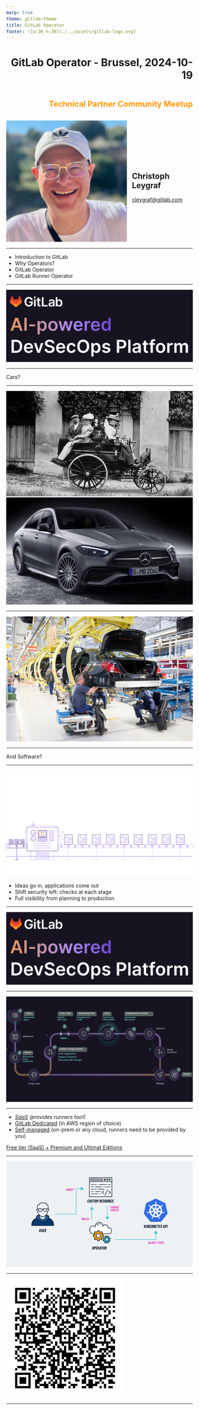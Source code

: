 ```yaml
---
marp: true
theme: gitlab-theme
title: GitLab Operator
footer: ![w:36 h:36](./../assets/gitlab-logo.svg)
---
```


<div style="display:flex; flex-direction:column;">
    <h1 style="margin-top:1em;text-align:right">
      GitLab Operator - Brussel, 2024-10-19
    </h1>
    <h2 style="margin-bottom:1.5em;text-align:right;color:#FF9900">
      Technical Partner Community Meetup
    </h2>
    <div style="display:flex; flex-direction:row;">
        <div style="display:flex; flex-direction:row">
            <div>
                <img class="avatar" src="./../assets/avatar-chris.jpeg">
            </div>
            <div style="display:flex; flex-direction:column; justify-content:center; margin-left:1em">
                <h2>
                    Christoph Leygraf
                </h2>
                <a href= "mailto:cleygraf@gitlab.com">cleygraf@gitlab.com</a>
            </div>
        </div>
        <div style="display:flex; flex-direction:row; margin-left:2em">
        </div>
    </div>
</div>

---
<!-- header: "Agenda" -->

- Introduction to GitLab
- Why Operators?
- GitLab Operator
- GitLab Runner Operator

<!-- footer: ![w:36 h:36](./../assets/gitlab-logo.svg) -->
---
<!-- header: ""  --> 

![bg 60%](./../assets/AI-powered_DevSecOps.png)

---

<div class="white-center"><p>Cars?</p></div>

---

![bg 90%](./../assets/motorwagen_1886.jpg)
![bg 90%](./../assets/c-class.jpg)

---

![bg 60%](./../assets/mb_manufactoring_line.jpg)

---
<!-- header: "" -->

<div class="white-center"><p>And Software?</p></div>

<!-- footer: ![w:36 h:36](./../assets/gitlab-logo.svg) -->
---
<!-- header: "GitLab's Software Factory Approach" -->

![bg](./../assets/software-factory.svg)

- Ideas go in, applications come out
- Shift security left: checks at each stage
- Full visibility from planning to production

<!-- footer: ![w:36 h:36](./../assets/gitlab-logo.svg) -->
---
<!-- header: ""  --> 

![bg 60%](./../assets/AI-powered_DevSecOps.png)

---
<!-- header:  "AI powered - in every stage & for everyone" -->

<img src="./../assets/GitLab AI Workflow.svg" class="center">

---
<!-- header: "GitLab's hosting options" -->

- *[SaaS](https://gitlab.com) (provides runners too!)*
- [GitLab Dedicated](https://about.gitlab.com/dedicated/) (in AWS region of choice)
- [Self-managed](https://about.gitlab.com/install/) (on-prem or any cloud, runners need to be provided by you)

[Free tier (SaaS) + Premium and Ultimat Editions](src/talk-track.md)

<!-- footer: ![w:36 h:36](./../assets/gitlab-logo.svg) -->
---
<!-- header: ""  --> 

![bg 60%](./../assets/k8s-operator.png)

---
<!-- header:  "Slides online" -->

![bg 30%](./../assets/url-review.png)

<!-- footer: ##URL_OPERATOR_PRODW## --->
---
